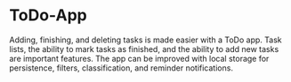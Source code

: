 # ToDo-App
Adding, finishing, and deleting tasks is made easier with a ToDo app. Task lists, the ability to mark tasks as finished, and the ability to add new tasks are important features. The app can be improved with local storage for persistence, filters, classification, and reminder notifications.
